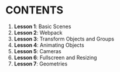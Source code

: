 # CONTENTS

1. **Lesson 1**: Basic Scenes
2. **Lesson 2**: Webpack
3. **Lesson 3**: Transform Objects and Groups
4. **Lesson 4**: Animating Objects
5. **Lesson 5**: Cameras
6. **Lesson 6**: Fullscreen and Resizing
7. **Lesson 7**: Geometries
